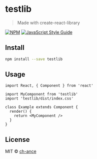 # testlib

> Made with create-react-library

[![NPM](https://img.shields.io/npm/v/testlib.svg)](https://www.npmjs.com/package/testlib) [![JavaScript Style Guide](https://img.shields.io/badge/code_style-standard-brightgreen.svg)](https://standardjs.com)

## Install

```bash
npm install --save testlib
```

## Usage

```tsx
import React, { Component } from 'react'

import MyComponent from 'testlib'
import 'testlib/dist/index.css'

class Example extends Component {
  render() {
    return <MyComponent />
  }
}
```

## License

MIT © [ch-ance](https://github.com/ch-ance)
